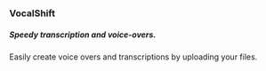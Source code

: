 ### VocalShift
##### Speedy transcription and voice-overs.

Easily create voice overs and transcriptions by uploading your files.
